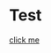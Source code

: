# Test
[click me](https://downgit.github.io/#/home?url=https://github.com/New-UCCS/dev-nolant/tree/main/FlaskRestApi/src)
